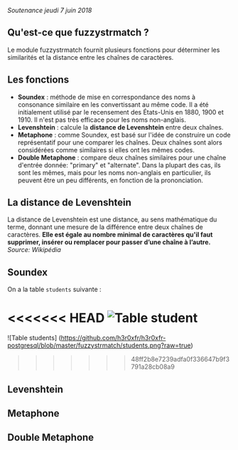 *Soutenance jeudi 7 juin 2018*

## Qu'est-ce que fuzzystrmatch ?

Le module fuzzystrmatch fournit plusieurs fonctions pour déterminer les similarités et la distance entre les chaînes de caractères.

## Les fonctions

* **Soundex** : méthode de mise en correspondance des noms à consonance similaire en les convertissant au même code. Il a été initialement utilisé par le recensement des États-Unis en 1880, 1900 et 1910. Il n'est pas très efficace pour les noms non-anglais.
* **Levenshtein** : calcule la **distance de Levenshtein** entre deux chaînes.
* **Metaphone** : comme Soundex, est basé sur l'idée de construire un code représentatif pour une comparer les chaînes. Deux chaînes sont alors considérées comme similaires si elles ont les mêmes codes.
* **Double Metaphone** : compare deux chaînes similaires pour une chaîne d'entrée donnée: "primary" et "alternate". Dans la plupart des cas, ils sont les mêmes, mais pour les noms non-anglais en particulier, ils peuvent être un peu différents, en fonction de la prononciation.

## La distance de Levenshtein

La distance de Levenshtein est une distance, au sens mathématique du terme, donnant une mesure de la différence entre deux chaînes de caractères. **Elle est égale au nombre minimal de caractères qu'il faut supprimer, insérer ou remplacer pour passer d’une chaîne à l’autre.**
*Source: Wikipédia*

## Soundex

On a la table `students` suivante :

<<<<<<< HEAD
![Table student](https://github.com/h3r0xfr/h3r0xfr-postgresql/blob/master/fuzzystrmatch/students.png?raw=true)
=======
![Table students]
(https://github.com/h3r0xfr/h3r0xfr-postgresql/blob/master/fuzzystrmatch/students.png?raw=true)

>>>>>>> 48ff2b8e7239adfa0f336647b9f3791a28cb08a9

## Levenshtein

## Metaphone

## Double Metaphone
